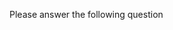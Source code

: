Please answer the following question
<question source="https://raw.githubusercontent.com/SumitSP404/Spek_Repo/main/Trails/questions/02-question.md"/>
